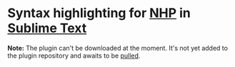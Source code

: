 # Syntax highlighting for [NHP](https://nhpjs.com/) in [Sublime Text](https://www.sublimetext.com/)

**Note:** The plugin can't be downloaded at the moment. It's not yet added to the plugin repository and awaits to be [pulled](https://github.com/wbond/package_control_channel/pull/7415).
